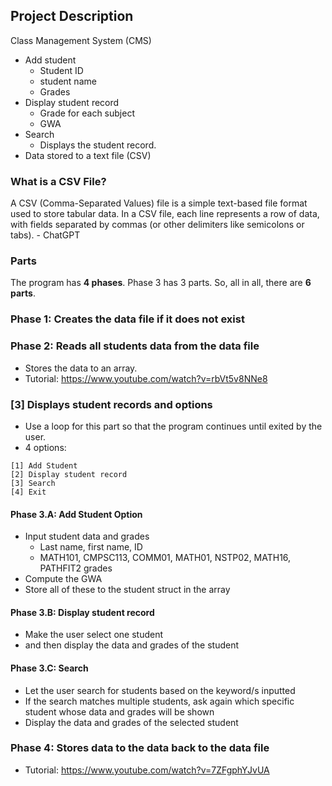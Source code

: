 ## Project Description

Class Management System (CMS)

- Add student
  - Student ID
  - student name
  - Grades
- Display student record
  - Grade for each subject
  - GWA
- Search
  - Displays the student record.
- Data stored to a text file (CSV)

### What is a CSV File?

A CSV (Comma-Separated Values) file is a simple text-based file format used to store tabular data. In a CSV file, each line represents a row of data, with fields separated by commas (or other delimiters like semicolons or tabs). - ChatGPT

### Parts

The program has **4 phases**.
Phase 3 has 3 parts.
So, all in all, there are **6 parts**.

### Phase 1: Creates the data file if it does not exist

### Phase 2: Reads all students data from the data file

- Stores the data to an array.
- Tutorial: https://www.youtube.com/watch?v=rbVt5v8NNe8

### [3] Displays student records and options

- Use a loop for this part so that the program
  continues until exited by the user.
- 4 options:

```
[1] Add Student
[2] Display student record
[3] Search
[4] Exit
```

#### Phase 3.A: Add Student Option

- Input student data and grades
  - Last name, first name, ID
  - MATH101, CMPSC113, COMM01, MATH01, NSTP02, MATH16, PATHFIT2 grades
- Compute the GWA
- Store all of these to the student struct in the array

#### Phase 3.B: Display student record

- Make the user select one student
- and then display the data and grades of the student

#### Phase 3.C: Search

- Let the user search for students
  based on the keyword/s inputted
- If the search matches multiple students, ask again which specific student whose data and grades will be shown
- Display the data and grades of the selected student

### Phase 4: Stores data to the data back to the data file

- Tutorial: https://www.youtube.com/watch?v=7ZFgphYJvUA

